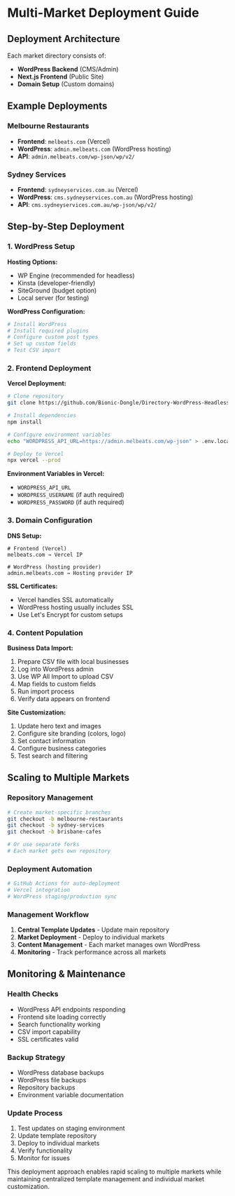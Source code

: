 # Multi-Market Deployment Guide

## Deployment Architecture

Each market directory consists of:
- **WordPress Backend** (CMS/Admin)
- **Next.js Frontend** (Public Site)
- **Domain Setup** (Custom domains)

## Example Deployments

### Melbourne Restaurants
- **Frontend**: `melbeats.com` (Vercel)
- **WordPress**: `admin.melbeats.com` (WordPress hosting)
- **API**: `admin.melbeats.com/wp-json/wp/v2/`

### Sydney Services  
- **Frontend**: `sydneyservices.com.au` (Vercel)
- **WordPress**: `cms.sydneyservices.com.au` (WordPress hosting)
- **API**: `cms.sydneyservices.com.au/wp-json/wp/v2/`

## Step-by-Step Deployment

### 1. WordPress Setup

**Hosting Options:**
- WP Engine (recommended for headless)
- Kinsta (developer-friendly)
- SiteGround (budget option)
- Local server (for testing)

**WordPress Configuration:**
```bash
# Install WordPress
# Install required plugins
# Configure custom post types
# Set up custom fields
# Test CSV import
```

### 2. Frontend Deployment

**Vercel Deployment:**
```bash
# Clone repository
git clone https://github.com/Bionic-Dongle/Directory-WordPress-Headless.git

# Install dependencies
npm install

# Configure environment variables
echo "WORDPRESS_API_URL=https://admin.melbeats.com/wp-json" > .env.local

# Deploy to Vercel
npx vercel --prod
```

**Environment Variables in Vercel:**
- `WORDPRESS_API_URL`
- `WORDPRESS_USERNAME` (if auth required)
- `WORDPRESS_PASSWORD` (if auth required)

### 3. Domain Configuration

**DNS Setup:**
```
# Frontend (Vercel)
melbeats.com → Vercel IP

# WordPress (hosting provider)
admin.melbeats.com → Hosting provider IP
```

**SSL Certificates:**
- Vercel handles SSL automatically
- WordPress hosting usually includes SSL
- Use Let's Encrypt for custom setups

### 4. Content Population

**Business Data Import:**
1. Prepare CSV file with local businesses
2. Log into WordPress admin
3. Use WP All Import to upload CSV
4. Map fields to custom fields
5. Run import process
6. Verify data appears on frontend

**Site Customization:**
1. Update hero text and images
2. Configure site branding (colors, logo)
3. Set contact information
4. Configure business categories
5. Test search and filtering

## Scaling to Multiple Markets

### Repository Management
```bash
# Create market-specific branches
git checkout -b melbourne-restaurants
git checkout -b sydney-services
git checkout -b brisbane-cafes

# Or use separate forks
# Each market gets own repository
```

### Deployment Automation
```bash
# GitHub Actions for auto-deployment
# Vercel integration
# WordPress staging/production sync
```

### Management Workflow
1. **Central Template Updates** - Update main repository
2. **Market Deployment** - Deploy to individual markets
3. **Content Management** - Each market manages own WordPress
4. **Monitoring** - Track performance across all markets

## Monitoring & Maintenance

### Health Checks
- WordPress API endpoints responding
- Frontend site loading correctly
- Search functionality working
- CSV import capability
- SSL certificates valid

### Backup Strategy
- WordPress database backups
- WordPress file backups
- Repository backups
- Environment variable documentation

### Update Process
1. Test updates on staging environment
2. Update template repository
3. Deploy to individual markets
4. Verify functionality
5. Monitor for issues

This deployment approach enables rapid scaling to multiple markets while maintaining centralized template management and individual market customization.